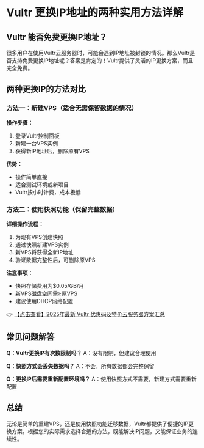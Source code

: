 # Vultr 更换IP地址的两种实用方法详解

## Vultr 能否免费更换IP地址？

很多用户在使用Vultr云服务器时，可能会遇到IP地址被封锁的情况。那么Vultr是否支持免费更换IP地址呢？答案是肯定的！Vultr提供了灵活的IP更换方案，而且完全免费。

## 两种更换IP的方法对比

### 方法一：新建VPS（适合无需保留数据的情况）

**操作步骤：**
1. 登录Vultr控制面板
2. 新建一台VPS实例
3. 获得新IP地址后，删除原有VPS

**优势：**
- 操作简单直接
- 适合测试环境或新项目
- Vultr按小时计费，成本极低

### 方法二：使用快照功能（保留完整数据）

**详细操作流程：**
1. 为现有VPS创建快照
2. 通过快照新建VPS实例
3. 新VPS将获得全新IP地址
4. 验证数据完整性后，可删除原VPS

**注意事项：**
- 快照存储费用为$0.05/GB/月
- 新VPS磁盘空间需≥原VPS
- 建议使用DHCP网络配置

👉 [【点击查看】2025年最新 Vultr 优惠码及特价云服务器方案汇总](https://bit.ly/VuLtr)

## 常见问题解答

**Q：Vultr更换IP有次数限制吗？**
A：没有限制，但建议合理使用

**Q：快照方式会丢失数据吗？**
A：不会，所有数据都会完整保留

**Q：更换IP后需要重新配置环境吗？**
A：使用快照方式不需要，新建方式需要重新配置

## 总结

无论是简单的重建VPS，还是使用快照功能迁移数据，Vultr都提供了便捷的IP更换方案。根据您的实际需求选择合适的方法，既能解决IP问题，又能保证业务的连续性。